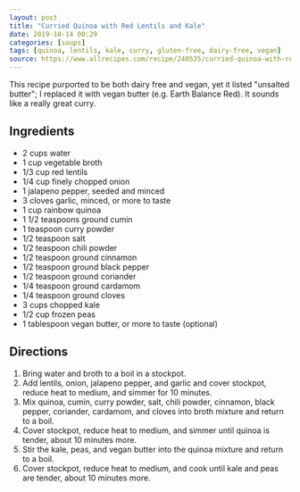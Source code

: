 ```yaml
---
layout: post
title: "Curried Quinoa with Red Lentils and Kale"
date: 2019-10-14 00:29
categories: [soups]
tags: [quinoa, lentils, kale, curry, gluten-free, dairy-free, vegan]
source: https://www.allrecipes.com/recipe/240535/curried-quinoa-with-red-lentils-and-kale/
---
```


This recipe purported to be both dairy free and vegan, yet it listed "unsalted butter"; I replaced it with vegan butter (e.g. Earth Balance Red). It sounds like a really great curry.

## Ingredients

- 2 cups water
- 1 cup vegetable broth
- 1/3 cup red lentils
- 1/4 cup finely chopped onion
- 1 jalapeno pepper, seeded and minced
- 3 cloves garlic, minced, or more to taste
- 1 cup rainbow quinoa
- 1 1/2 teaspoons ground cumin
- 1 teaspoon curry powder
- 1/2 teaspoon salt
- 1/2 teaspoon chili powder
- 1/2 teaspoon ground cinnamon
- 1/2 teaspoon ground black pepper
- 1/2 teaspoon ground coriander
- 1/4 teaspoon ground cardamom
- 1/4 teaspoon ground cloves
- 3 cups chopped kale
- 1/2 cup frozen peas
- 1 tablespoon vegan butter, or more to taste (optional)

## Directions

1. Bring water and broth to a boil in a stockpot.
2. Add lentils, onion, jalapeno pepper, and garlic and cover stockpot, reduce heat to medium, and simmer for 10 minutes.
3. Mix quinoa, cumin, curry powder, salt, chili powder, cinnamon, black pepper, coriander, cardamom, and cloves into broth mixture and return to a boil.
4. Cover stockpot, reduce heat to medium, and simmer until quinoa is tender, about 10 minutes more.
5. Stir the kale, peas, and vegan butter into the quinoa mixture and return to a boil.
6. Cover stockpot, reduce heat to medium, and cook until kale and peas are tender, about 10 minutes more.

